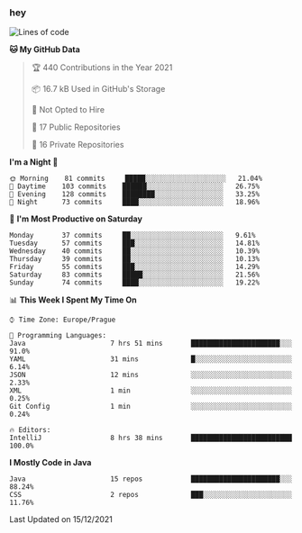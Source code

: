 ### hey

<!--START_SECTION:waka-->
![Lines of code](https://img.shields.io/badge/From%20Hello%20World%20I%27ve%20Written-100%20Thousand%20lines%20of%20code-blue)

**🐱 My GitHub Data** 

> 🏆 440 Contributions in the Year 2021
 > 
> 📦 16.7 kB Used in GitHub's Storage 
 > 
> 🚫 Not Opted to Hire
 > 
> 📜 17 Public Repositories 
 > 
> 🔑 16 Private Repositories  
 > 
**I'm a Night 🦉** 

```text
🌞 Morning    81 commits     █████░░░░░░░░░░░░░░░░░░░░   21.04% 
🌆 Daytime    103 commits    ██████░░░░░░░░░░░░░░░░░░░   26.75% 
🌃 Evening    128 commits    ████████░░░░░░░░░░░░░░░░░   33.25% 
🌙 Night      73 commits     ████░░░░░░░░░░░░░░░░░░░░░   18.96%

```
📅 **I'm Most Productive on Saturday** 

```text
Monday       37 commits     ██░░░░░░░░░░░░░░░░░░░░░░░   9.61% 
Tuesday      57 commits     ███░░░░░░░░░░░░░░░░░░░░░░   14.81% 
Wednesday    40 commits     ██░░░░░░░░░░░░░░░░░░░░░░░   10.39% 
Thursday     39 commits     ██░░░░░░░░░░░░░░░░░░░░░░░   10.13% 
Friday       55 commits     ███░░░░░░░░░░░░░░░░░░░░░░   14.29% 
Saturday     83 commits     █████░░░░░░░░░░░░░░░░░░░░   21.56% 
Sunday       74 commits     ████░░░░░░░░░░░░░░░░░░░░░   19.22%

```


📊 **This Week I Spent My Time On** 

```text
⌚︎ Time Zone: Europe/Prague

💬 Programming Languages: 
Java                     7 hrs 51 mins       ██████████████████████░░░   91.0% 
YAML                     31 mins             █░░░░░░░░░░░░░░░░░░░░░░░░   6.14% 
JSON                     12 mins             ░░░░░░░░░░░░░░░░░░░░░░░░░   2.33% 
XML                      1 min               ░░░░░░░░░░░░░░░░░░░░░░░░░   0.25% 
Git Config               1 min               ░░░░░░░░░░░░░░░░░░░░░░░░░   0.24%

🔥 Editors: 
IntelliJ                 8 hrs 38 mins       █████████████████████████   100.0%

```

**I Mostly Code in Java** 

```text
Java                     15 repos            ██████████████████████░░░   88.24% 
CSS                      2 repos             ███░░░░░░░░░░░░░░░░░░░░░░   11.76%

```



 Last Updated on 15/12/2021
<!--END_SECTION:waka-->
